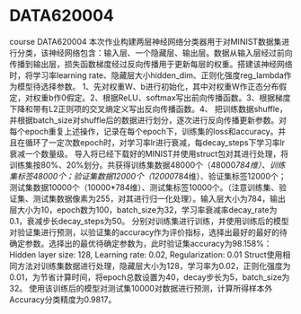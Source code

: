 # DATA620004
course DATA620004
本次作业构建两层神经网络分类器用于对MINIST数据集进行分类，该神经网络包含：输入层、一个隐藏层、输出层。数据从输入层经过前向传播到输出层，损失函数梯度经过反向传播用于更新每层的权重。搭建该神经网络时，将学习率learning rate、隐藏层大小hidden_dim、正则化强度reg_lambda作为模型待选择参数。
1、先对权重W、b进行初始化，其中对权重W作正态分布假定，对权重b作0假定。2、根据ReLU、softmax写出前向传播函数。3、根据梯度下降和带有L2正则项的交叉熵定义写出反向传播函数。4、	把训练数据shuffle，并根据batch_size对shuffle后的数据进行划分，逐次进行反向传播更新参数。对每个epoch重复上述操作，记录在每个epoch下，训练集的loss和accuracy。并且在循环了一定次数epoch时，对学习率lr进行衰减，每decay_steps下学习率lr衰减一个数量级。
导入将已经下载好的MINIST并使用struct包对其进行处理，将训练集按80%、20%划分。共获得训练集数据48000个（48000*784维）、训练集标签48000个；验证集数据12000个（12000*784维）、验证集标签12000个；测试集数据10000个（10000*784维）、测试集标签10000个。（注意训练集、验证集、测试集数据像素为255，对其进行归一化处理）。输入层大小为784，输出层大小为10，epoch数为100，batch_size为32，学习率衰减率decay_rate为0.1，衰减步长decay_steps为50。
分别对训练集进行训练，并使用训练后的模型对验证集进行预测，以验证集的accuracy作为评价指标，选择出最好的最好的待确定参数。选择出的最优待确定参数为，此时验证集accuracy为98.158%：Hidden layer size: 128, Learning rate: 0.02, Regularization: 0.01
Struct使用相同方法对训练集数据进行处理，隐藏层大小为128，学习率为0.02，正则化强度为0.01，为节省计算时间，将epoch总数设置为40，decay步长为5，batch_size为32。
使用该训练后的模型对测试集10000对数据进行预测，计算所得样本外Accuracy分类精度为0.9817。
